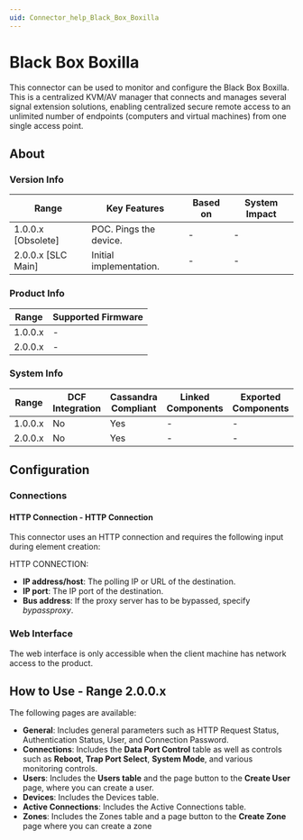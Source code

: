 ```yaml
---
uid: Connector_help_Black_Box_Boxilla
---
```


# Black Box Boxilla

This connector can be used to monitor and configure the Black Box Boxilla. This is a centralized KVM/AV manager that connects and manages several signal extension solutions, enabling centralized secure remote access to an unlimited number of endpoints (computers and virtual machines) from one single access point.

## About

### Version Info

| Range              | Key Features            | Based on | System Impact |
|--------------------|-------------------------|----------|---------------|
| 1.0.0.x [Obsolete] | POC. Pings the device.  | -        | -             |
| 2.0.0.x [SLC Main] | Initial implementation. | -        | -             |

### Product Info

| Range     | Supported Firmware     |
|-----------|------------------------|
| 1.0.0.x   | -                      |
| 2.0.0.x   | -                      |

### System Info

| Range     | DCF Integration     | Cassandra Compliant     | Linked Components     | Exported Components     |
|-----------|---------------------|-------------------------|-----------------------|-------------------------|
| 1.0.0.x   | No                  | Yes                     | -                     | -                       |
| 2.0.0.x   | No                  | Yes                     | -                     | -                       |

## Configuration

### Connections

#### HTTP Connection - HTTP Connection

This connector uses an HTTP connection and requires the following input during element creation:

HTTP CONNECTION:

- **IP address/host**: The polling IP or URL of the destination.
- **IP port**: The IP port of the destination.
- **Bus address**: If the proxy server has to be bypassed, specify *bypassproxy*.

### Web Interface

The web interface is only accessible when the client machine has network access to the product.

## How to Use - Range 2.0.0.x

The following pages are available:

- **General**: Includes general parameters such as HTTP Request Status, Authentication Status, User, and Connection Password.
- **Connections**: Includes the **Data Port Control** table as well as controls such as **Reboot**, **Trap Port Select**, **System Mode**, and various monitoring controls.
- **Users**: Includes the **Users table** and the page button to the **Create User** page, where you can create a user.
- **Devices**: Includes the Devices table.
- **Active Connections**: Includes the Active Connections table.
- **Zones**: Includes the Zones table and a page button to the **Create Zone** page where you can create a zone
